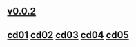 ## [v0.0.2](https://github.com/shanuan/blcd3/edit/master/README.md)
## [cd01](cd01) [cd02](cd02) [cd03](cd03) [cd04](cd04) [cd05](cd05)
